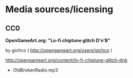 # Media sources/licensing

## CC0

**OpenGameArt.org: "Lo-fi chiptune glitch D'n'B"**

by gichco ( http://opengameart.org/users/gichco )

http://opengameart.org/content/lo-fi-chiptune-glitch-dnb

* OldBrokenRadio.mp3
